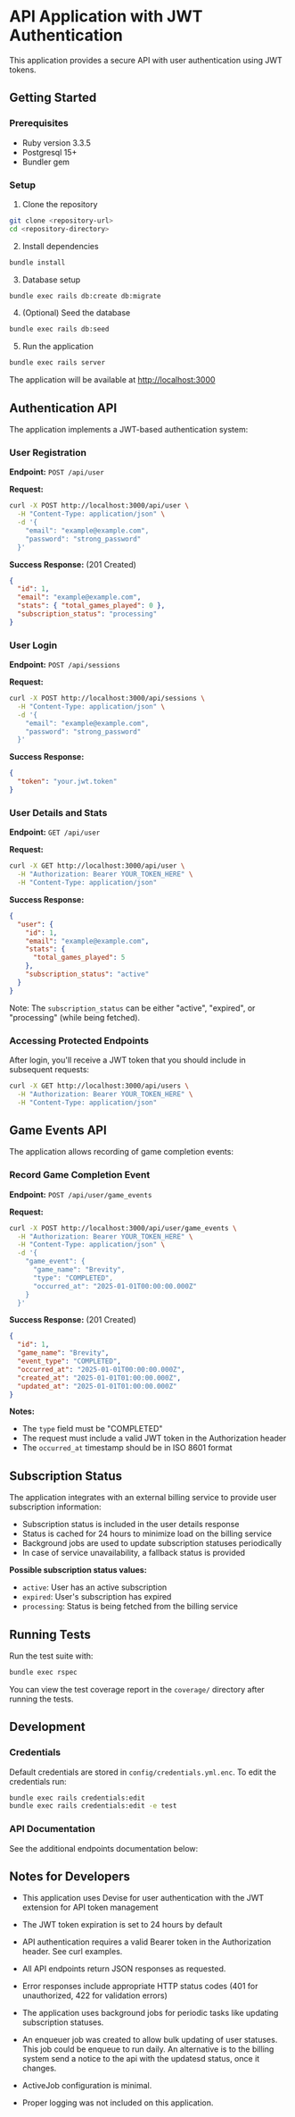 # API Application with JWT Authentication

This application provides a secure API with user authentication using JWT tokens.

## Getting Started

### Prerequisites

* Ruby version 3.3.5
* Postgresql 15+
* Bundler gem

### Setup

1. Clone the repository

```bash
git clone <repository-url>
cd <repository-directory>
```

2. Install dependencies

```bash
bundle install
```

3. Database setup

```bash
bundle exec rails db:create db:migrate
```

4. (Optional) Seed the database

```bash
bundle exec rails db:seed
```

5. Run the application

```bash
bundle exec rails server
```

The application will be available at <http://localhost:3000>

## Authentication API

The application implements a JWT-based authentication system:

### User Registration

**Endpoint:** `POST /api/user`

**Request:**

```bash
curl -X POST http://localhost:3000/api/user \
  -H "Content-Type: application/json" \
  -d '{
    "email": "example@example.com",
    "password": "strong_password"
  }'
```

**Success Response:** (201 Created)

```json
{
  "id": 1,
  "email": "example@example.com",
  "stats": { "total_games_played": 0 },
  "subscription_status": "processing"
}

```

### User Login

**Endpoint:** `POST /api/sessions`

**Request:**

```bash
curl -X POST http://localhost:3000/api/sessions \
  -H "Content-Type: application/json" \
  -d '{
    "email": "example@example.com",
    "password": "strong_password"
  }'
```

**Success Response:**

```json
{
  "token": "your.jwt.token"
}
```

### User Details and Stats

**Endpoint:** `GET /api/user`

**Request:**

```bash
curl -X GET http://localhost:3000/api/user \
  -H "Authorization: Bearer YOUR_TOKEN_HERE" \
  -H "Content-Type: application/json"
```

**Success Response:**

```json
{
  "user": {
    "id": 1,
    "email": "example@example.com",
    "stats": {
      "total_games_played": 5
    },
    "subscription_status": "active"
  }
}
```

Note: The `subscription_status` can be either "active", "expired", or "processing" (while being fetched).

### Accessing Protected Endpoints

After login, you'll receive a JWT token that you should include in subsequent requests:

```bash
curl -X GET http://localhost:3000/api/users \
  -H "Authorization: Bearer YOUR_TOKEN_HERE" \
  -H "Content-Type: application/json"
```

## Game Events API

The application allows recording of game completion events:

### Record Game Completion Event

**Endpoint:** `POST /api/user/game_events`

**Request:**

```bash
curl -X POST http://localhost:3000/api/user/game_events \
  -H "Authorization: Bearer YOUR_TOKEN_HERE" \
  -H "Content-Type: application/json" \
  -d '{
    "game_event": {
      "game_name": "Brevity",
      "type": "COMPLETED",
      "occurred_at": "2025-01-01T00:00:00.000Z"
    }
  }'
```

**Success Response:** (201 Created)

```json
{
  "id": 1,
  "game_name": "Brevity",
  "event_type": "COMPLETED",
  "occurred_at": "2025-01-01T00:00:00.000Z",
  "created_at": "2025-01-01T01:00:00.000Z",
  "updated_at": "2025-01-01T01:00:00.000Z"
}
```

**Notes:**

* The `type` field must be "COMPLETED"
* The request must include a valid JWT token in the Authorization header
* The `occurred_at` timestamp should be in ISO 8601 format

## Subscription Status

The application integrates with an external billing service to provide user subscription information:

* Subscription status is included in the user details response
* Status is cached for 24 hours to minimize load on the billing service
* Background jobs are used to update subscription statuses periodically
* In case of service unavailability, a fallback status is provided

**Possible subscription status values:**

* `active`: User has an active subscription
* `expired`: User's subscription has expired
* `processing`: Status is being fetched from the billing service

## Running Tests

Run the test suite with:

```bash
bundle exec rspec
```

You can view the test coverage report in the `coverage/` directory after running the tests.

## Development

### Credentials

Default credentials are stored in `config/credentials.yml.enc`. To edit the credentials run:

```bash
bundle exec rails credentials:edit
bundle exec rails credentials:edit -e test
```

### API Documentation

See the additional endpoints documentation below:

## Notes for Developers

* This application uses Devise for user authentication with the JWT extension for API token management
* The JWT token expiration is set to 24 hours by default
* API authentication requires a valid Bearer token in the Authorization header. See curl examples.
* All API endpoints return JSON responses as requested.
* Error responses include appropriate HTTP status codes (401 for unauthorized, 422 for validation errors)

* The application uses background jobs for periodic tasks like updating subscription statuses.
* An enqueuer job was created to allow bulk updating of user statuses. This job could be enqueue to run daily.
An alternative is to the billing system send a notice to the api with the updatesd status, once it changes.

* ActiveJob configuration is minimal.

* Proper logging was not included on this application.
